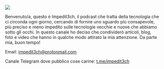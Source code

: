 

![](https://d3wo5wojvuv7l.cloudfront.net/t_website_show_cover/images.spreaker.com/original/a804b75c5a87fcdb489c3adf3b5a9a2a.jpg)


Benvenuto/a, questo è Impedit3ch, il podcast che tratta della tecnologia che ci circonda ogni giorno, cercando di fornire uno sguardo più consapevole, più preciso e meno impedito sulle tecnologie vecchie e nuove che abbiamo sotto gli occhi. In questo canale ho deciso che condividerò articoli, blog, foto e video che hanno in qualche modo attirato la mia attenzione. Da parte mia, buon tempo!



Email: [impedit3ch@protonmail.com](mailto:impedit3ch@protonmail.com)

Canale Telegram dove pubblico cose carine: [t.me/impedit3ch](https://t.me/impedit3ch)



